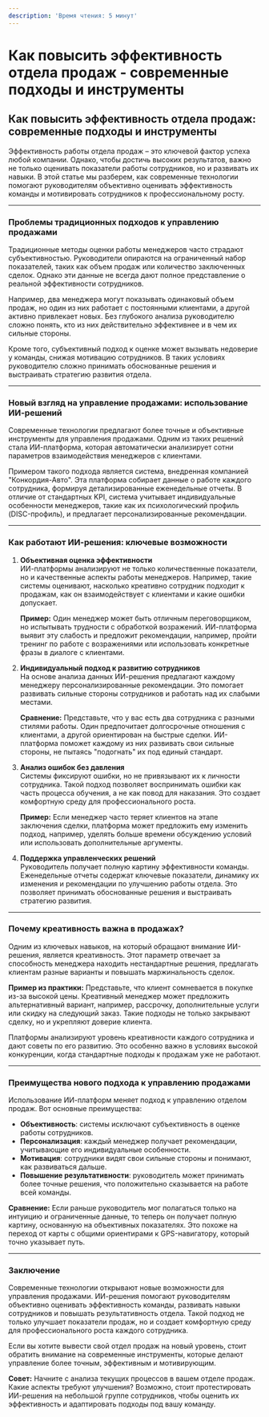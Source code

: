```yaml
---
description: 'Время чтения: 5 минут'
---
```


# Как повысить эффективность отдела продаж - современные подходы и инструменты

## Как повысить эффективность отдела продаж: современные подходы и инструменты

Эффективность работы отдела продаж – это ключевой фактор успеха любой компании. Однако, чтобы достичь высоких результатов, важно не только оценивать показатели работы сотрудников, но и развивать их навыки. В этой статье мы разберем, как современные технологии помогают руководителям объективно оценивать эффективность команды и мотивировать сотрудников к профессиональному росту.

***

### Проблемы традиционных подходов к управлению продажами

Традиционные методы оценки работы менеджеров часто страдают субъективностью. Руководители опираются на ограниченный набор показателей, таких как объем продаж или количество заключенных сделок. Однако эти данные не всегда дают полное представление о реальной эффективности сотрудников.

Например, два менеджера могут показывать одинаковый объем продаж, но один из них работает с постоянными клиентами, а другой активно привлекает новых. Без глубокого анализа руководителю сложно понять, кто из них действительно эффективнее и в чем их сильные стороны.

Кроме того, субъективный подход к оценке может вызывать недоверие у команды, снижая мотивацию сотрудников. В таких условиях руководителю сложно принимать обоснованные решения и выстраивать стратегию развития отдела.

***

### Новый взгляд на управление продажами: использование ИИ-решений

Современные технологии предлагают более точные и объективные инструменты для управления продажами. Одним из таких решений стала ИИ-платформа, которая автоматически анализирует сотни параметров взаимодействия менеджеров с клиентами.

Примером такого подхода является система, внедренная компанией "Конкордия-Авто". Эта платформа собирает данные о работе каждого сотрудника, формируя детализированные еженедельные отчеты. В отличие от стандартных KPI, система учитывает индивидуальные особенности менеджеров, такие как их психологический профиль (DISC-профиль), и предлагает персонализированные рекомендации.

***

### Как работают ИИ-решения: ключевые возможности

1.  **Объективная оценка эффективности**\
    ИИ-платформы анализируют не только количественные показатели, но и качественные аспекты работы менеджеров. Например, такие системы оценивают, насколько креативно сотрудник подходит к продажам, как он взаимодействует с клиентами и какие ошибки допускает.

    **Пример:** Один менеджер может быть отличным переговорщиком, но испытывать трудности с обработкой возражений. ИИ-платформа выявит эту слабость и предложит рекомендации, например, пройти тренинг по работе с возражениями или использовать конкретные фразы в диалоге с клиентами.
2.  **Индивидуальный подход к развитию сотрудников**\
    На основе анализа данных ИИ-решения предлагают каждому менеджеру персонализированные рекомендации. Это помогает развивать сильные стороны сотрудников и работать над их слабыми местами.

    **Сравнение:** Представьте, что у вас есть два сотрудника с разными стилями работы. Один предпочитает долгосрочные отношения с клиентами, а другой ориентирован на быстрые сделки. ИИ-платформа поможет каждому из них развивать свои сильные стороны, не пытаясь "подогнать" их под единый стандарт.
3.  **Анализ ошибок без давления**\
    Системы фиксируют ошибки, но не привязывают их к личности сотрудника. Такой подход позволяет воспринимать ошибки как часть процесса обучения, а не как повод для наказания. Это создает комфортную среду для профессионального роста.

    **Пример:** Если менеджер часто теряет клиентов на этапе заключения сделки, платформа может предложить ему изменить подход, например, уделять больше времени обсуждению условий или использовать дополнительные аргументы.
4. **Поддержка управленческих решений**\
   Руководитель получает полную картину эффективности команды. Еженедельные отчеты содержат ключевые показатели, динамику их изменения и рекомендации по улучшению работы отдела. Это позволяет принимать обоснованные решения и выстраивать стратегию развития.

***

### Почему креативность важна в продажах?

Одним из ключевых навыков, на который обращают внимание ИИ-решения, является креативность. Этот параметр отвечает за способность менеджера находить нестандартные решения, предлагать клиентам разные варианты и повышать маржинальность сделок.

**Пример из практики:** Представьте, что клиент сомневается в покупке из-за высокой цены. Креативный менеджер может предложить альтернативный вариант, например, рассрочку, дополнительные услуги или скидку на следующий заказ. Такие подходы не только закрывают сделку, но и укрепляют доверие клиента.

Платформы анализируют уровень креативности каждого сотрудника и дают советы по его развитию. Это особенно важно в условиях высокой конкуренции, когда стандартные подходы к продажам уже не работают.

***

### Преимущества нового подхода к управлению продажами

Использование ИИ-платформ меняет подход к управлению отделом продаж. Вот основные преимущества:

* **Объективность**: системы исключают субъективность в оценке работы сотрудников.
* **Персонализация**: каждый менеджер получает рекомендации, учитывающие его индивидуальные особенности.
* **Мотивация**: сотрудники видят свои сильные стороны и понимают, как развиваться дальше.
* **Повышение результативности**: руководитель может принимать более точные решения, что положительно сказывается на работе всей команды.

**Сравнение:** Если раньше руководитель мог полагаться только на интуицию и ограниченные данные, то теперь он получает полную картину, основанную на объективных показателях. Это похоже на переход от карты с общими ориентирами к GPS-навигатору, который точно указывает путь.

***

### Заключение

Современные технологии открывают новые возможности для управления продажами. ИИ-решения помогают руководителям объективно оценивать эффективность команды, развивать навыки сотрудников и повышать результативность отдела. Такой подход не только улучшает показатели продаж, но и создает комфортную среду для профессионального роста каждого сотрудника.

Если вы хотите вывести свой отдел продаж на новый уровень, стоит обратить внимание на современные инструменты, которые делают управление более точным, эффективным и мотивирующим.

**Совет:** Начните с анализа текущих процессов в вашем отделе продаж. Какие аспекты требуют улучшения? Возможно, стоит протестировать ИИ-решения на небольшой группе сотрудников, чтобы оценить их эффективность и адаптировать подходы под вашу команду.